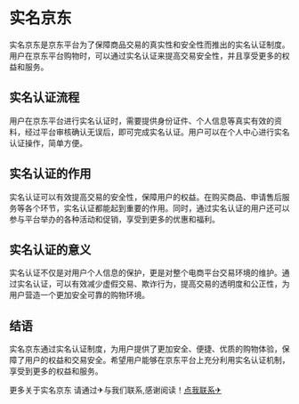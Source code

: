 # 实名京东

实名京东是京东平台为了保障商品交易的真实性和安全性而推出的实名认证制度。用户在京东平台购物时，可以通过实名认证来提高交易安全性，并且享受更多的权益和服务。

## 实名认证流程

用户在京东平台进行实名认证时，需要提供身份证件、个人信息等真实有效的资料，经过平台审核确认无误后，即可完成实名认证。用户可以在个人中心进行实名认证操作，简单方便。

## 实名认证的作用

实名认证可以有效提高交易的安全性，保障用户的权益。在购买商品、申请售后服务等各个环节，实名认证都能起到重要的作用。同时，通过实名认证的用户还可以参与平台举办的各种活动和促销，享受到更多的优惠和福利。

## 实名认证的意义

实名认证不仅是对用户个人信息的保护，更是对整个电商平台交易环境的维护。通过实名认证，可以有效减少虚假交易、欺诈行为，提高交易的透明度和公正性，为用户营造一个更加安全可靠的购物环境。

## 结语

实名京东通过实名认证制度，为用户提供了更加安全、便捷、优质的购物体验，保障了用户的权益和交易安全。希望用户能够在京东平台上充分利用实名认证机制，享受到更多的权益和服务。

更多关于实名京东 请通过✈与我们联系,感谢阅读！[点我联系✈](https://chat.k02.cc)